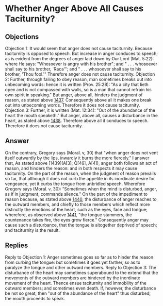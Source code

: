 # Whether Anger Above All Causes Taciturnity?
## Objections
Objection 1: It would seem that anger does not cause taciturnity. Because taciturnity is opposed to speech. But increase in anger conduces to speech; as is evident from the degrees of anger laid down by Our Lord (Mat. 5:22): where He says: "Whosoever is angry with his brother"; and " . . . whosoever shall say to his brother, 'Raca'"; and " . . . whosoever shall say to his brother, 'Thou fool.'" Therefore anger does not cause taciturnity.
Objection 2: Further, through failing to obey reason, man sometimes breaks out into unbecoming words: hence it is written (Prov. 25:28): "As a city that lieth open and is not compassed with walls, so is a man that cannot refrain his own spirit in speaking." But anger, above all, hinders the judgment of reason, as stated above [1437](A[3]). Consequently above all it makes one break out into unbecoming words. Therefore it does not cause taciturnity.
Objection 3: Further, it is written (Mat. 12:34): "Out of the abundance of the heart the mouth speaketh." But anger, above all, causes a disturbance in the heart, as stated above [1438](A[2]). Therefore above all it conduces to speech. Therefore it does not cause taciturnity.
## Answer
On the contrary, Gregory says (Moral. v, 30) that "when anger does not vent itself outwardly by the lips, inwardly it burns the more fiercely."
I answer that, As stated above [1439](A[3]; Q[46], A[4]), anger both follows an act of reason, and hinders the reason: and in both respects it may cause taciturnity. On the part of the reason, when the judgment of reason prevails so far, that although it does not curb the appetite in its inordinate desire for vengeance, yet it curbs the tongue from unbridled speech. Wherefore Gregory says (Moral. v, 30): "Sometimes when the mind is disturbed, anger, as if in judgment, commands silence." On the part of the impediment to reason because, as stated above [1440](A[2]), the disturbance of anger reaches to the outward members, and chiefly to those members which reflect more distinctly the emotions of the heart, such as the eyes, face and tongue; wherefore, as observed above [1441](A[2]), "the tongue stammers, the countenance takes fire, the eyes grow fierce." Consequently anger may cause such a disturbance, that the tongue is altogether deprived of speech; and taciturnity is the result.
## Replies
Reply to Objection 1: Anger sometimes goes so far as to hinder the reason from curbing the tongue: but sometimes it goes yet farther, so as to paralyze the tongue and other outward members.
Reply to Objection 3: The disturbance of the heart may sometimes superabound to the extend that the movements of the outward members are hindered by the inordinate movement of the heart. Thence ensue taciturnity and immobility of the outward members; and sometimes even death. If, however, the disturbance be not so great, then "out of the abundance of the heart" thus disturbed, the mouth proceeds to speak.